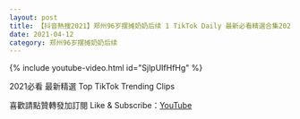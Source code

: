 ```yaml
---
layout: post
title: 【抖音熱搜2021】郑州96岁摆摊奶奶后续 1 TikTok Daily 最新必看精選合集2021 04 12
date: 2021-04-12
category: 郑州96岁摆摊奶奶后续
---
```


{% include youtube-video.html id="SjlpUIfHfHg" %}

2021必看 最新精選 Top TikTok Trending Clips

喜歡請點贊轉發加訂閱 Like & Subscribe：[YouTube](https://www.youtube.com/channel/UCAoR7VcanIPd04uEq_GIylA/videos)

